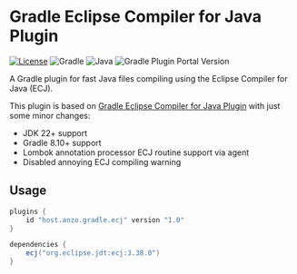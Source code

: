 # Gradle Eclipse Compiler for Java Plugin

[![License](https://img.shields.io/badge/license-MIT-green.svg?style=for-the-badge&label=License)](https://github.com/TheMrMilchmann/gradle-ecj/blob/master/LICENSE)
![Gradle](https://img.shields.io/badge/Gradle-8.10-green.svg?style=for-the-badge&color=1ba8cb&logo=Gradle)
![Java](https://img.shields.io/badge/Java-22-green.svg?style=for-the-badge&color=b07219&logo=Java)
![Gradle Plugin Portal Version](https://img.shields.io/gradle-plugin-portal/v/host.anzo.gradle.ecj?style=for-the-badge&logo=Gradle&label=Gradle%20Plugin)

A Gradle plugin for fast Java files compiling using the Eclipse Compiler for Java (ECJ).

This plugin is based on [Gradle Eclipse Compiler for Java Plugin](https://github.com/TheMrMilchmann/gradle-ecj) with just some minor changes:
* JDK 22+ support
* Gradle 8.10+ support
* Lombok annotation processor ECJ routine support via agent
* Disabled annoying ECJ compiling warning

## Usage

```groovy
plugins {
    id "host.anzo.gradle.ecj" version "1.0"
}

dependencies {
    ecj("org.eclipse.jdt:ecj:3.38.0")
}
```
